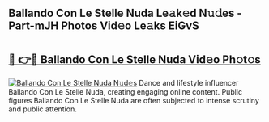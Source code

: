 ## Ballando Con Le Stelle Nuda Le𝚊k𝚎d N𝚞𝚍es - Part-mJH Photos Vid𝚎o Le𝚊ks EiGvS

# <h2><a href="http://fbb9t4.evod.top/?m=Ballando+Con+Le+Stelle+Nuda">🔗 👉🔴 Ballando Con Le Stelle Nuda Vid𝚎o Ph𝚘t𝚘s</a></h2>

[![Ballando Con Le Stelle Nuda N𝚞d𝚎s](https://i.imgur.com/8V9OHl7.gif)](http://fbb9t4.evod.top/?m=Ballando+Con+Le+Stelle+Nuda)
Dance and lifestyle influencer Ballando Con Le Stelle Nuda, creating engaging online content. Public figures Ballando Con Le Stelle Nuda are often subjected to intense scrutiny and public attention. 
